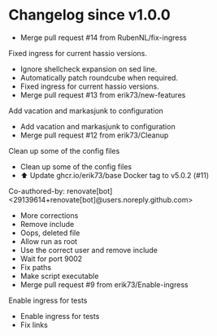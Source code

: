 # Changelog since v1.0.0
- Merge pull request #14 from RubenNL/fix-ingress

Fixed ingress for current hassio versions. 
- Ignore shellcheck expansion on sed line. 
- Automatically patch roundcube when required. 
- Fixed ingress for current hassio versions. 
- Merge pull request #13 from erik73/new-features

Add vacation and markasjunk to configuration 
- Add vacation and markasjunk to configuration 
- Merge pull request #12 from erik73/Cleanup

Clean up some of the config files 
- Clean up some of the config files 
- ⬆️ Update ghcr.io/erik73/base Docker tag to v5.0.2 (#11)

Co-authored-by: renovate[bot] <29139614+renovate[bot]@users.noreply.github.com> 
- More corrections 
- Remove include 
- Oops, deleted file 
- Allow run as root 
- Use the correct user and remove include 
- Wait for port 9002 
- Fix paths 
- Make script executable 
- Merge pull request #9 from erik73/Enable-ingress

Enable ingress for tests 
- Enable ingress for tests 
- Fix links 
